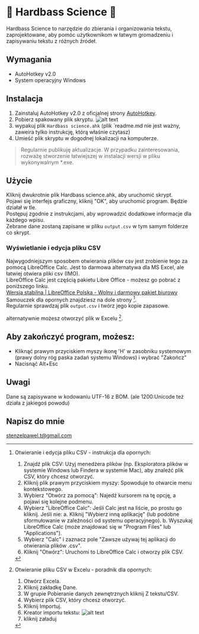 # 🤖 Hardbass Science 🤙 
Hardbass Science to narzędzie do zbierania i organizowania tekstu, zaprojektowane, aby pomóc użytkownikom w łatwym gromadzeniu i zapisywaniu tekstu z różnych źródeł.

## Wymagania
* AutoHotkey v2.0
* System operacyjny Windows

## Instalacja
1. Zainstaluj AutoHotkey v2.0 z oficjalnej strony [AutoHotkey](https://www.autohotkey.com/).
2. Pobierz spakowany plik skryptu.
![alt text](image.png)
3. wypakuj plik `Hardbass science.ahk` (plik `readme.md nie jest ważny, zaweira tylko instrukcję, którą właśnie czytasz)
3. Umieść plik skryptu w dogodnej lokalizacji na komputerze.
  
> Regularnie publikuję aktualizacje. W przypadku zainteresowania, rozważę stworzenie łatwiejszej w instalacji wersji w pliku wykonywalnym *.exe.

## Użycie
Kliknij dwukrotnie plik Hardbass science.ahk, aby uruchomić skrypt.<br>
Pojawi się interfejs graficzny, kliknij "OK", aby uruchomić program. Będzie działał w tle.<br>
Postępuj zgodnie z instrukcjami, aby wprowadzić dodatkowe informacje dla każdego wpisu.<br>
Zebrane dane zostaną zapisane w pliku `output.csv` w tym samym folderze co skrypt. 

### Wyświetlanie i edycja pliku CSV<br>
Najwygodniejszym sposobem otwierania plików csv jest zrobienie tego za pomocą LibreOffice Calc. Jest to darmowa alternatywa dla MS Excel, ale łatwiej otwiera pliki csv (IMO).<br>
LibreOffice Calc jest częścią pakietu Libre Office - możesz go pobrać z poniższego linku. <br>
[Wersja stabilna | LibreOffice Polska - Wolny i darmowy pakiet biurowy](https://pl.libreoffice.org/pobieranie/stabilna/)<br>
Samouczek dla opornych znajdziesz na dole strony [^1].<br>
Regularnie sprawdzaj plik `output.csv` i twórz jego kopie zapasowe. <br>

alternatywnie możesz otworzyć plik w Excelu [^2].


## Aby zakończyć program, możesz:
* Kliknąć prawym przyciskiem myszy ikonę 'H' w zasobniku systemowym (prawy dolny róg paska zadań systemu Windows) i wybrać "Zakończ"
* Nacisnąć Alt+Esc

## Uwagi
Dane są zapisywane w kodowaniu UTF-16 z BOM. (ale 1200:Unicode też działa z jakiegoś powodu)<br>

## Napisz do mnie
stenzelpawel.t@gmail.com


[^1]: Otwieranie i edycja pliku CSV - instrukcja dla opornych:
    1. Znajdź plik CSV: Użyj menedżera plików (np. Eksploratora plików w systemie Windows lub Findera w systemie Mac), aby znaleźć plik CSV, który chcesz otworzyć.
    2. Kliknij plik prawym przyciskiem myszy: Spowoduje to otwarcie menu kontekstowego.
    3. Wybierz "Otwórz za pomocą": Najedź kursorem na tę opcję, a pojawi się kolejne podmenu.
    4. Wybierz "LibreOffice Calc": Jeśli Calc jest na liście, po prostu go kliknij. Jeśli nie:
       a. Kliknij "Wybierz inną aplikację" (lub podobne sformułowanie w zależności od systemu operacyjnego).
       b. Wyszukaj LibreOffice Calc (może znajdować się w "Program Files" lub "Applications").
    5. Wybierz "Calc" i zaznacz pole "Zawsze używaj tej aplikacji do otwierania plików .csv".
    6. Kliknij "Otwórz": Uruchomi to LibreOffice Calc i otworzy plik CSV.

[^2]: Otwieranie pliku CSV w Excelu - poradnik dla opornych:
    1. Otwórz Excela.
    2. Kliknij zakładkę Dane.
    3. W grupie Pobieranie danych zewnętrznych kliknij Z tekstu/CSV.
    4. Wybierz plik CSV, który chcesz otworzyć.
    5. Kliknij Importuj.
    6. Kreator importu tekstu:
    ![alt text](image-2.png)
    7. kliknij załaduj
